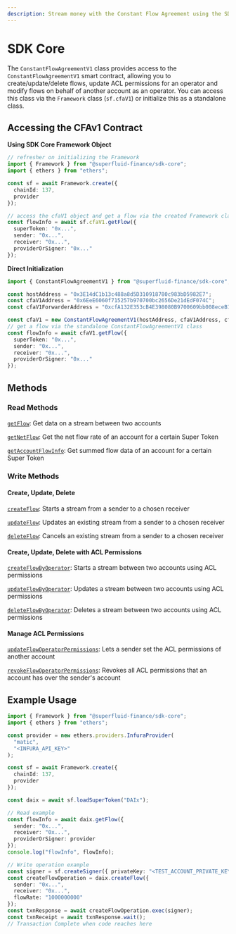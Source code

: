```yaml
---
description: Stream money with the Constant Flow Agreement using the SDK Core
---
```


# SDK Core

The `ConstantFlowAgreementV1` class provides access to the `ConstantFlowAgreementV1` smart contract, allowing you to create/update/delete flows, update ACL permissions for an operator and modify flows on behalf of another account as an operator. You can access this class via the `Framework` class (`sf.cfaV1`) or initialize this as a standalone class.

## Accessing the CFAv1 Contract

**Using SDK Core Framework Object**

```typescript
// refresher on initializing the Framework
import { Framework } from "@superfluid-finance/sdk-core";
import { ethers } from "ethers";

const sf = await Framework.create({
  chainId: 137,
  provider
});

// access the cfaV1 object and get a flow via the created Framework class
const flowInfo = await sf.cfaV1.getFlow({
  superToken: "0x...",
  sender: "0x...",
  receiver: "0x...",
  providerOrSigner: "0x..."
});
```

**Direct Initialization**

```typescript
import { ConstantFlowAgreementV1 } from "@superfluid-finance/sdk-core";

const hostAddress = "0x3E14dC1b13c488a8d5D310918780c983bD5982E7";
const cfaV1Address = "0x6EeE6060f715257b970700bc2656De21dEdF074C";
const cfaV1ForwarderAddress = "0xcfA132E353cB4E398080B9700609bb008eceB125";

const cfaV1 = new ConstantFlowAgreementV1(hostAddress, cfaV1Address, cfaV1ForwarderAddress);
// get a flow via the standalone ConstantFlowAgreementV1 class
const flowInfo = await cfaV1.getFlow({
  superToken: "0x...",
  sender: "0x...",
  receiver: "0x...",
  providerOrSigner: "0x..."
});
```

## **Methods**

### **Read Methods**

[`getFlow`](cfa-operations/read-methods/getflow.md): Get data on a stream between two accounts

[`getNetFlow`](cfa-operations/read-methods/getnetflow.md): Get the net flow rate of an account for a certain Super Token

[`getAccountFlowInfo`](cfa-operations/read-methods/getaccountflowinfo.md): Get summed flow data of an account for a certain Super Token

### **Write Methods**

#### **Create, Update, Delete**

[`createFlow`](cfa-operations/write-methods/createflow.md): Starts a stream from a sender to a chosen receiver&#x20;

[`updateFlow`](cfa-operations/write-methods/updateflow.md): Updates an existing stream from a sender to a chosen receiver

[`deleteFlow`](cfa-operations/write-methods/deleteflow.md): Cancels an existing stream from a sender to a chosen receiver

#### **Create, Update, Delete with ACL Permissions**

[`createFlowByOperator`](cfa-access-control-list-acl/sdk-core/createflowbyoperator.md): Starts a stream between two accounts using ACL permissions

[`updateFlowByOperator`](cfa-access-control-list-acl/sdk-core/updateflowbyoperator.md): Updates a stream between two accounts using ACL permissions&#x20;

[`deleteFlowByOperator`](cfa-access-control-list-acl/sdk-core/deleteflowbyoperator.md): Deletes a stream between two accounts using ACL permissions

#### **Manage ACL Permissions**

[`updateFlowOperatorPermissions`](cfa-access-control-list-acl/sdk-core/updateflowoperatorpermissions.md): Lets a sender set the ACL permissions of another account

[`revokeFlowOperatorPermissions`](cfa-access-control-list-acl/sdk-core/revokeflowoperatorpermissions.md): Revokes all ACL permissions that an account has over the sender's account

## **Example Usage**

```typescript
import { Framework } from "@superfluid-finance/sdk-core";
import { ethers } from "ethers";

const provider = new ethers.providers.InfuraProvider(
  "matic",
  "<INFURA_API_KEY>"
);

const sf = await Framework.create({
  chainId: 137,
  provider
});

const daix = await sf.loadSuperToken("DAIx");

// Read example
const flowInfo = await daix.getFlow({
  sender: "0x...",
  receiver: "0x...",
  providerOrSigner: provider
});
console.log("flowInfo", flowInfo);

// Write operation example
const signer = sf.createSigner({ privateKey: "<TEST_ACCOUNT_PRIVATE_KEY>", provider });
const createFlowOperation = daix.createFlow({
  sender: "0x...",
  receiver: "0x...",
  flowRate: "1000000000"
});
const txnResponse = await createFlowOperation.exec(signer);
const txnReceipt = await txnResponse.wait();
// Transaction Complete when code reaches here
```
